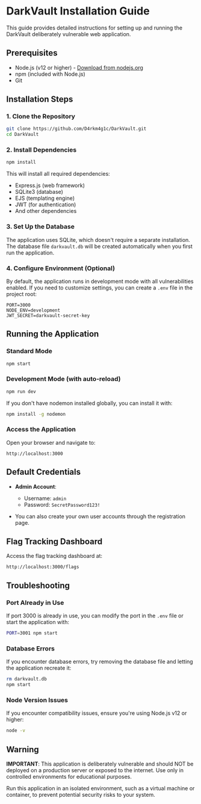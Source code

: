 # DarkVault Installation Guide

This guide provides detailed instructions for setting up and running the DarkVault deliberately vulnerable web application.

## Prerequisites

- Node.js (v12 or higher) - [Download from nodejs.org](https://nodejs.org/)
- npm (included with Node.js)
- Git

## Installation Steps

### 1. Clone the Repository

```bash
git clone https://github.com/D4rkm4g1c/DarkVault.git
cd DarkVault
```

### 2. Install Dependencies

```bash
npm install
```

This will install all required dependencies:
- Express.js (web framework)
- SQLite3 (database)
- EJS (templating engine)
- JWT (for authentication)
- And other dependencies

### 3. Set Up the Database

The application uses SQLite, which doesn't require a separate installation.
The database file `darkvault.db` will be created automatically when you first run the application.

### 4. Configure Environment (Optional)

By default, the application runs in development mode with all vulnerabilities enabled.
If you need to customize settings, you can create a `.env` file in the project root:

```
PORT=3000
NODE_ENV=development
JWT_SECRET=darkvault-secret-key
```

## Running the Application

### Standard Mode

```bash
npm start
```

### Development Mode (with auto-reload)

```bash
npm run dev
```

If you don't have nodemon installed globally, you can install it with:

```bash
npm install -g nodemon
```

### Access the Application

Open your browser and navigate to:
```
http://localhost:3000
```

## Default Credentials

- **Admin Account**:
  - Username: `admin`
  - Password: `SecretPassword123!`

- You can also create your own user accounts through the registration page.

## Flag Tracking Dashboard

Access the flag tracking dashboard at:
```
http://localhost:3000/flags
```

## Troubleshooting

### Port Already in Use

If port 3000 is already in use, you can modify the port in the `.env` file or start the application with:

```bash
PORT=3001 npm start
```

### Database Errors

If you encounter database errors, try removing the database file and letting the application recreate it:

```bash
rm darkvault.db
npm start
```

### Node Version Issues

If you encounter compatibility issues, ensure you're using Node.js v12 or higher:

```bash
node -v
```

## Warning

**IMPORTANT**: This application is deliberately vulnerable and should NOT be deployed on a production server or exposed to the internet. Use only in controlled environments for educational purposes.

Run this application in an isolated environment, such as a virtual machine or container, to prevent potential security risks to your system. 
